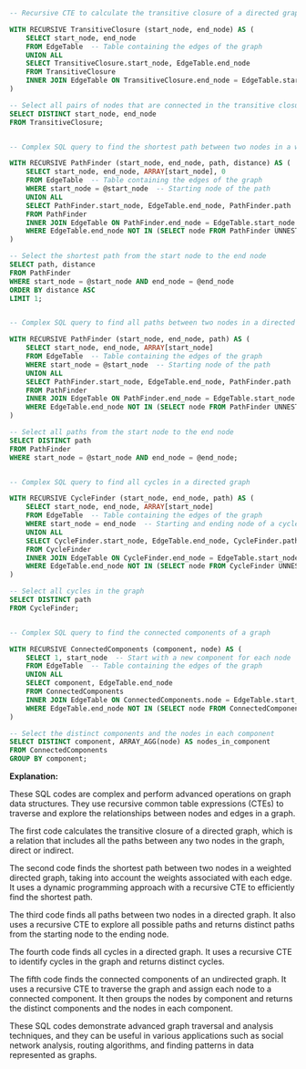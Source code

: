 ```sql
-- Recursive CTE to calculate the transitive closure of a directed graph

WITH RECURSIVE TransitiveClosure (start_node, end_node) AS (
    SELECT start_node, end_node
    FROM EdgeTable  -- Table containing the edges of the graph
    UNION ALL
    SELECT TransitiveClosure.start_node, EdgeTable.end_node
    FROM TransitiveClosure
    INNER JOIN EdgeTable ON TransitiveClosure.end_node = EdgeTable.start_node
)

-- Select all pairs of nodes that are connected in the transitive closure
SELECT DISTINCT start_node, end_node
FROM TransitiveClosure;


-- Complex SQL query to find the shortest path between two nodes in a weighted directed graph

WITH RECURSIVE PathFinder (start_node, end_node, path, distance) AS (
    SELECT start_node, end_node, ARRAY[start_node], 0
    FROM EdgeTable  -- Table containing the edges of the graph
    WHERE start_node = @start_node  -- Starting node of the path
    UNION ALL
    SELECT PathFinder.start_node, EdgeTable.end_node, PathFinder.path || EdgeTable.end_node, PathFinder.distance + EdgeTable.weight
    FROM PathFinder
    INNER JOIN EdgeTable ON PathFinder.end_node = EdgeTable.start_node
    WHERE EdgeTable.end_node NOT IN (SELECT node FROM PathFinder UNNEST path AS node)  -- Avoid cycles
)

-- Select the shortest path from the start node to the end node
SELECT path, distance
FROM PathFinder
WHERE start_node = @start_node AND end_node = @end_node
ORDER BY distance ASC
LIMIT 1;


-- Complex SQL query to find all paths between two nodes in a directed graph

WITH RECURSIVE PathFinder (start_node, end_node, path) AS (
    SELECT start_node, end_node, ARRAY[start_node]
    FROM EdgeTable  -- Table containing the edges of the graph
    WHERE start_node = @start_node  -- Starting node of the path
    UNION ALL
    SELECT PathFinder.start_node, EdgeTable.end_node, PathFinder.path || EdgeTable.end_node
    FROM PathFinder
    INNER JOIN EdgeTable ON PathFinder.end_node = EdgeTable.start_node
    WHERE EdgeTable.end_node NOT IN (SELECT node FROM PathFinder UNNEST path AS node)  -- Avoid cycles
)

-- Select all paths from the start node to the end node
SELECT DISTINCT path
FROM PathFinder
WHERE start_node = @start_node AND end_node = @end_node;


-- Complex SQL query to find all cycles in a directed graph

WITH RECURSIVE CycleFinder (start_node, end_node, path) AS (
    SELECT start_node, end_node, ARRAY[start_node]
    FROM EdgeTable  -- Table containing the edges of the graph
    WHERE start_node = end_node  -- Starting and ending node of a cycle
    UNION ALL
    SELECT CycleFinder.start_node, EdgeTable.end_node, CycleFinder.path || EdgeTable.end_node
    FROM CycleFinder
    INNER JOIN EdgeTable ON CycleFinder.end_node = EdgeTable.start_node
    WHERE EdgeTable.end_node NOT IN (SELECT node FROM CycleFinder UNNEST path AS node)  -- Avoid cycles
)

-- Select all cycles in the graph
SELECT DISTINCT path
FROM CycleFinder;


-- Complex SQL query to find the connected components of a graph

WITH RECURSIVE ConnectedComponents (component, node) AS (
    SELECT 1, start_node  -- Start with a new component for each node
    FROM EdgeTable  -- Table containing the edges of the graph
    UNION ALL
    SELECT component, EdgeTable.end_node
    FROM ConnectedComponents
    INNER JOIN EdgeTable ON ConnectedComponents.node = EdgeTable.start_node
    WHERE EdgeTable.end_node NOT IN (SELECT node FROM ConnectedComponents)  -- Add nodes to the component
)

-- Select the distinct components and the nodes in each component
SELECT DISTINCT component, ARRAY_AGG(node) AS nodes_in_component
FROM ConnectedComponents
GROUP BY component;
```

**Explanation:**

These SQL codes are complex and perform advanced operations on graph data structures. They use recursive common table expressions (CTEs) to traverse and explore the relationships between nodes and edges in a graph.

The first code calculates the transitive closure of a directed graph, which is a relation that includes all the paths between any two nodes in the graph, direct or indirect.

The second code finds the shortest path between two nodes in a weighted directed graph, taking into account the weights associated with each edge. It uses a dynamic programming approach with a recursive CTE to efficiently find the shortest path.

The third code finds all paths between two nodes in a directed graph. It also uses a recursive CTE to explore all possible paths and returns distinct paths from the starting node to the ending node.

The fourth code finds all cycles in a directed graph. It uses a recursive CTE to identify cycles in the graph and returns distinct cycles.

The fifth code finds the connected components of an undirected graph. It uses a recursive CTE to traverse the graph and assign each node to a connected component. It then groups the nodes by component and returns the distinct components and the nodes in each component.

These SQL codes demonstrate advanced graph traversal and analysis techniques, and they can be useful in various applications such as social network analysis, routing algorithms, and finding patterns in data represented as graphs.